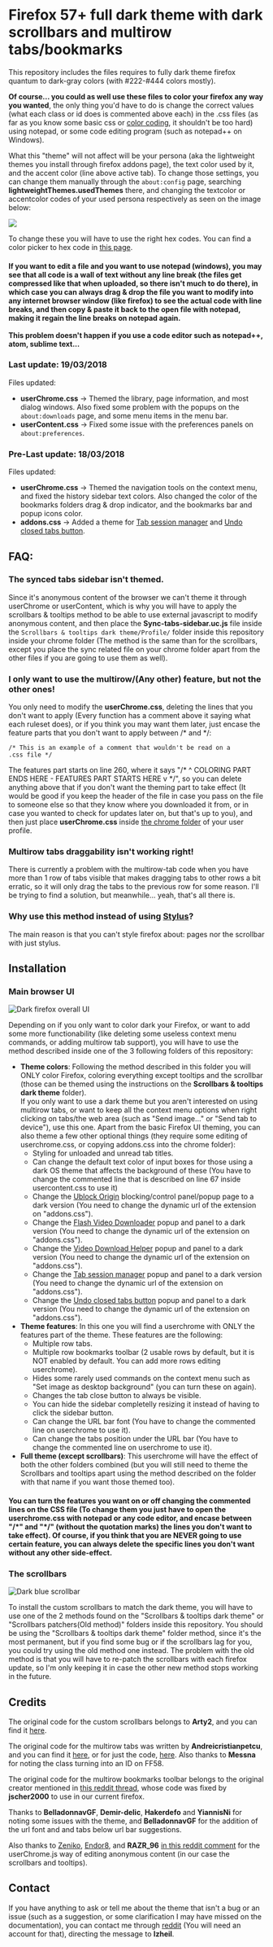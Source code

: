 <h1>Firefox 57+ full dark theme with dark scrollbars and multirow tabs/bookmarks</h1>

<p>This repository includes the files requires to fully dark theme firefox quantum to dark-gray colors 
(with #222-#444 colors mostly). </p>
<p><b>Of course... you could as well use these files to color your firefox any way you wanted</b>, the only thing you'd have to do is change the correct values (what each class or id does is commented above each) in the .css files (as far as you know some 
basic css or <a href="https://www.w3schools.com/colors/colors_picker.asp">color coding</a>, it shouldn't be too hard) using notepad, or some code editing program (such as notepad++ on Windows).</p>
<p>What this "theme" will not affect will be your persona (aka the lightweight themes you install through firefox addons page), the text color used by it, and the accent color (line above active tab). To change those settings, you can change them manually through the <code>about:config</code> page, searching 
<b>lightweightThemes.usedThemes</b> there, and changing the textcolor or accentcolor codes of your used persona respectively as seen on the image below:</p>
<img src="https://i.imgur.com/3lzN95E.png">
<p>To change these you will have to use the right hex codes. You can find a color picker to hex code in <a href="https://www.w3schools.com/colors/colors_picker.asp">this page</a>.
<h4>If you want to edit a file and you want to use notepad (windows), you may see that all code is a wall of text without any line break (the files get compressed like that when uploaded, so there isn't much to do there), in which case you can always drag & drop the file you want to modify into any internet browser window (like firefox) to see the actual code with line breaks, and then copy & paste it back to the open file with notepad, making it regain the line breaks on notepad again.<br />
<br />
This problem doesn't happen if you use a code editor such as notepad++, atom, sublime text...</h4>

<h3>Last update: <b>19/03/2018</b></h3>
<p>Files updated:</p>
<ul>
 <li><b>userChrome.css</b> -> Themed the library, page information, and most dialog windows. Also fixed some problem with the popups on the <code>about:downloads</code> page, and some menu items in the menu bar.</li>
 <li><b>userContent.css</b> -> Fixed some issue with the preferences panels on <code>about:preferences</code>.</li>
</ul>
<h3>Pre-Last update: <b>18/03/2018</b></h3>
<p>Files updated:</p>
<ul>
 <li><b>userChrome.css</b> -> Themed the navigation tools on the context menu, and fixed the history sidebar text colors. Also changed the color of the bookmarks folders drag & drop indicator, and the bookmarks bar and popup icons color.</li>
 <li><b>addons.css</b> -> Added a theme for <a href="https://addons.mozilla.org/es/firefox/addon/tab-session-manager/">Tab session manager</a> and <a href="https://addons.mozilla.org/es/firefox/addon/undo-closed-tabs-revived/">Undo closed tabs button</a>.</li>
</ul>

<h2>FAQ:</h2>

<h3>The synced tabs sidebar isn't themed.</h3>
<p>Since it's anonymous content of the browser we can't theme it through userChrome or userContent, which is why you will have to apply the scrollbars & tooltips method to be able to use external javascript to modify anonymous content, and then place the <b>Sync-tabs-sidebar.uc.js</b> file inside the <code>Scrollbars & tooltips dark theme/Profile/</code> folder inside this repository inside your chrome folder (The method is the same than for the scrollbars, except you place the sync related file on your chrome folder apart from the other files if you are going to use them as well).</p>

<h3>I only want to use the multirow/(Any other) feature, but not the other ones!</h3>
<p>You only need to modify the <b>userChrome.css</b>, deleting the lines that you don't want to apply (Every function has a comment above it saying what each ruleset does), or if you think you may want them later, just encase the feature parts that you don't want to apply between /* and */:</p>

<code>/* This is an example of a comment that wouldn't be read on a .css file */</code>

<p>The features part starts on line 260, where it says "/* ^ COLORING PART ENDS HERE - FEATURES PART STARTS HERE v */", so you can delete anything above that if you don't want the theming part to take effect (It would be good if you keep the header of the file in case you pass on the file to someone else so that they know where you downloaded it from, or in case you wanted to check for updates later on, but that's up to you), and then just place <b>userChrome.css</b> inside <a href="https://github.com/Izheil/Firefox-57-full-dark-theme-with-scrollbars#the-chrome-folder">the chrome folder</a> of your user profile.</p>

<h3>Multirow tabs draggability isn't working right!</h3>
<p>There is currently a problem with the multirow-tab code when you have more than 1 row of tabs visible that makes dragging tabs to other rows a bit erratic, so it will only drag the tabs to the previous row for some reason. I'll be trying to find a solution, but meanwhile... yeah, that's all there is.</p>

<h3>Why use this method instead of using <a href="https://addons.mozilla.org/es/firefox/addon/styl-us/">Stylus</a>?</h3>
<p>The main reason is that you can't style firefox about: pages nor the scrollbar with just stylus.</p>

<h2>Installation</h2>

<h3>Main browser UI</h3>
<img src="https://i.imgur.com/0JYmgPo.png" title="Dark firefox overall UI" />

<p>Depending on if you only want to color dark your Firefox, or want to add some more functionability (like deleting some useless context menu commands, or adding multirow tab support), you will have to use the method described inside one of the 3 following folders of this repository:</p>

<ul>
  <li><b>Theme colors</b>: Following the method described in this folder you will ONLY color Firefox, coloring everything except tooltips and the scrollbar (those can be themed using the instructions on the <b>Scrollbars & tooltips dark theme</b> folder).<br />
  If you only want to use a dark theme but you aren't interested on using multirow tabs, or want to keep all the context menu options when right clicking on tabs/the web area (such as "Send image..." or "Send tab to device"), use this one. Apart from the basic Firefox UI theming, you can also theme a few other optional things (they require some editing of userchrome.css, or copying addons.css into the chrome folder):
	<ul>
	  <li>Styling for unloaded and unread tab titles.</li>
	  <li>Can change the default text color of input boxes for those using a dark OS theme that affects the background of these (You have to change the commented line that is described on line 67 inside usercontent.css to use it)</li>
	  <li>Change the <a href="https://addons.mozilla.org/es/firefox/addon/ublock-origin/">Ublock Origin</a> blocking/control panel/popup page to a dark version (You need to change the dynamic url of the extension on "addons.css").</li>
	  <li>Change the <a href="https://addons.mozilla.org/es/firefox/addon/flash-video-downloader/">Flash Video Downloader</a> popup and panel to a dark version (You need to change the dynamic url of the extension on "addons.css").</li>
	  <li>Change the <a href="https://addons.mozilla.org/es/firefox/addon/video-downloadhelper/">Video Download Helper</a> popup and panel to a dark version (You need to change the dynamic url of the extension on "addons.css").</li>
	  <li>Change the <a href="https://addons.mozilla.org/es/firefox/addon/tab-session-manager/">Tab session manager</a> popup and panel to a dark version (You need to change the dynamic url of the extension on "addons.css").</li>
	  <li>Change the <a href="https://addons.mozilla.org/es/firefox/addon/undo-closed-tabs-revived/">Undo closed tabs button</a> popup and panel to a dark version (You need to change the dynamic url of the extension on "addons.css").</li>
	</ul>
  <li><b>Theme features</b>: In this one you will find a userchrome with ONLY the features part of the theme. These features are the following:
	<ul>
	  <li>Multiple row tabs.</li>
	  <li>Multiple row bookmarks toolbar (2 usable rows by default, but it is NOT enabled by default. You can add more rows editing userchrome).</li>
	  <li>Hides some rarely used commands on the context menu such as "Set image as desktop background" (you can turn these on again).</li>
	  <li>Changes the tab close button to always be visible.</li>
	  <li>You can hide the sidebar completelly resizing it instead of having to click the sidebar button.</li>
	  <li>Can change the URL bar font (You have to change the commented line on userchrome to use it).</li>
	  <li>Can change the tabs position under the URL bar (You have to change the commented line on userchrome to use it).</li>
	</ul></li>
  <li><b>Full theme (except scrollbars)</b>: This userchrome will have the effect of both the other folders combined (but you will still need to theme the Scrollbars and tooltips apart using the method described on the folder with that name if you want those themed too).</li>
</ul>

<h4>You can turn the features you want on or off changing the commented lines on the CSS file (To change them you just have to open the userchrome.css with notepad or any code editor, and encase between "/*" and "*/" (without the quotation marks) the lines you don't want to take effect). Of course, if you think that you are NEVER going to use certain feature, you can always delete the specific lines you don't want without any other side-effect.</h4>

<h3>The scrollbars</h3>
<img src="https://i.imgur.com/qe6tGJW.png" title="Dark blue scrollbar" />

<p>To install the custom scrollbars to match the dark theme, you will have to use one of the 2 methods found on the "Scrollbars & tooltips dark theme" or "Scrollbars patchers(Old method)" folders inside this repository. You should be using the "Scrollbars & tooltips dark theme" folder method, since it's the most permanent, but if you find some bug or if the scrollbars lag for you, you could try using the old method one instead. The problem with the old method is that you will have to re-patch the scrollbars with each firefox update, so I'm only keeping it in case the other new method stops working in the future.</b>

<h2>Credits</h2>
<p>The original code for the custom scrollbars belongs to <b>Arty2</b>, and you can find it <a href="https://gist.github.com/Arty2/fdf19aea2c601032410516f059d58eb1">here</a>.
<p>The original code for the multirow tabs was written by <b>Andreicristianpetcu</b>, and you can find it <a href="https://discourse.mozilla.org/t/tabs-in-two-or-more-rows-like-tabmixpro-in-quantum/21657/2">here</a>, or for just the code, <a href="https://github.com/andreicristianpetcu/UserChrome-Tweaks/blob/09fa38a304af88b685f4086bc8ea9997dd7db0fd/tabs/multi_row_tabs_firefox_v57.css">here</a>. Also thanks to <b>Messna</b> for noting the class turning into an ID on FF58.</p>
<p>The original code for the multirow bookmarks toolbar belongs to the original creator mentioned in <a href="https://www.reddit.com/r/firefox/comments/75wya9/multiple_row_bookmark_toolbar_for_firefox_5758/">this reddit thread</a>, whose code was fixed by <b>jscher2000</b> to use in our current firefox.
<p>Thanks to <b>BelladonnavGF</b>, <b>Demir-delic</b>, <b>Hakerdefo</b> and <b>YiannisNi</b> for noting some issues with the theme, and <b>BelladonnavGF</b> for the addition of the url font and and tabs below url bar suggestions.</p>
<p>Also thanks to <a href="http://mozilla.zeniko.ch/userchrome.js.html">Zeniko</a>, <a href="https://github.com/Endor8/userChrome.js">Endor8</a>, and <b>RAZR_96</b> <a href="https://www.reddit.com/r/firefox/comments/7dtcpm/restyle_an_userstyle_manager_that_can_edit/">in this reddit comment</a> for the userChrome.js way of editing anonymous content (in our case the scrollbars and tooltips).</p>

<h2>Contact</h2>
<p>If you have anything to ask or tell me about the theme that isn't a bug or an issue (such as a suggestion, or some clarification I may have missed on the documentation), you can contact me through <a href="https://www.reddit.com/message/compose/">reddit</a> (You will need an account for that), directing the message to <b>Izheil</b>. 

